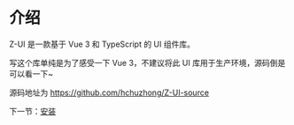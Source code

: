 # 介绍

Z-UI 是一款基于 Vue 3 和 TypeScript 的 UI 组件库。

写这个库单纯是为了感受一下 Vue 3，不建议将此 UI 库用于生产环境，源码倒是可以看一下~

源码地址为 https://github.com/hchuzhong/Z-UI-source

下一节：[安装](#/doc/install)
